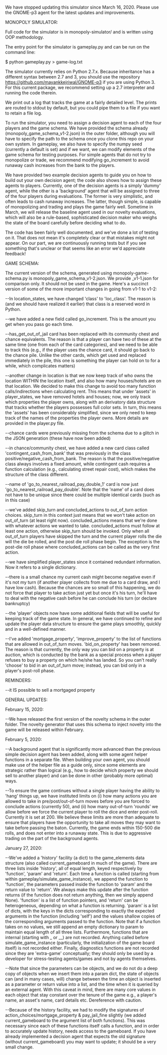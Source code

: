 We have stopped updating this simulator since March 16, 2020. Please use the GNOME-p3 agent for the latest updates and improvements. 

MONOPOLY SIMULATOR:

Full code for the simulator is in monopoly-simulator/ and is written using OOP methodology.

The entry point for the simulator is gameplay.py and can be run on the command line:

$ python gameplay.py > game-log.txt

The simulator currently relies on Python 2.7.x. Because inheritance has a different syntax between 2.7 and 3, you should use the repository https://github.com/mayankkejriwal/GNOME-p3 if you are using Python 3. For this current package, we recommend setting up a 2.7 interpreter and running the code therein.

We print out a log that tracks the game at a fairly detailed level. The prints are routed to stdout by default, but you could pipe them to a file if you want to retain a file log. 

To run the simulator, you need to assign a decision agent to each of the four players and the game schema. We have provided the schema already (monopoly_game_schema_v1-2.json) in the outer folder, although you will have to specify the path to the schema once you clone this repo on your own system. In gameplay, we also have to specify the numpy seed (currently a default is set) and if we want, we can modify elements of the game schema for testing purposes. For simple agents that do not try to monopolize or trade, we recommend modifying go_increment to avoid runaway cash increases from the bank to the players.

We have provided two example decision agents to guide you on how to build out your own decision agent; the code also shows how to assign these agents to players. Currently, one of the decision agents is a simply 'dummy' agent, while the other is a 'background' agent that will be assigned to three of the four players during evaluations. The former is very simplistic, and often leads to cash runaway increases. The latter, though simple, is capable of monopolizing and trading and plays the game fairly well. Sometime in March, we will release the baseline agent used in our novelty evaluations, which will also be a rule-based, sophisticated decision maker who weighs the state of the board carefully before deciding what to do.

The code has been fairly well documented, and we've done a lot of testing on it. That does not mean it's completely clear
or that mistakes might not appear. On our part, we are continuously running tests but if you see something that's unclear
or that seems like an error we'd appreciate feedback!

GAME SCHEMA:

The current version of the schema, generated using monopoly-game-schema.py is monopoly_game_schema_v1-2.json. We provide
_v1-1.json for comparison only. It should not be used in the game. Here's a succinct version of some of the more
important changes in going from v1-1 to v1-2:

--In location_states, we have changed 'class' to 'loc_class'. The reason is (and we should have realized it earlier)
that class is a reserved word in Python.

--we have added a new field called go_increment. This is the amount you get when you pass go each time.

--has_get_out_of_jail card has been replaced with its community chest and chance equivalents.
The reason is that a player can have two of these at the same time (one from each of the card categories), and we need
to be able to track this (e.g., if the player uses the chance card, it should go back to the chance pile.
Unlike the other cards, which get used and replaced immediately in the pile, this one is something the player can hold
on to for a while, which complicates matters)

--another change in location is that we now keep track of who owns the location WITHIN the location itself, and also
how many houses/hotels are on that location. We decided to make this change to avoid too many function
calls/indirections when calculating rent. This means that under 'assets' in player_states, we have removed hotels and
houses; now, we only track which properties the player owns, along with an derivatory data structure that tracks
whether the players possesses full color sets. In turn, this means the 'assets' has been considerably simplified,
since we only need to keep track of the names of the properties the player owns. More details are provided in the
player.py file.

--chance cards were previously missing from the schema due to a glitch in the JSON generation (these have now been added)

--in chance/community chest, we have added a new card class called 'contingent_cash_from_bank' that was previously in
the class positive/negative_cash_from_bank. The reason is that the positive/negative class always involves a
fixed amount, while contingent cash requires a function calculation (e.g., calculating street repair cost),
which makes the structure of the class different.

--name of 'go_to_nearest_railroad_pay_double_1' card is now just 'go_to_nearest_railroad_pay_double'. Note that the
'name' of a card does not have to be unique since there could be multiple identical cards (such as in this case)

--we've added skip_turn and concluded_actions to out_of_turn action choices. skip_turn in this context just means that we
won't take action on out_of_turn (at least right now). concluded_actions means that we're done with whatever actions we
wanted to take. concluded_actions must follow at least one action, otherwise skip_turn should be invoked. Only when
all out_of_turn players have skipped the turn and the current player rolls the die will the die be rolled, and the
post die roll phase begin. The exception is the post-die roll phase where concluded_actions can be called as the very
first action.

--we have simplified player_states since it contained redundant information. Now it refers to a single dictionary.

--there is a small chance my current cash might become negative even if it's not my turn (if another player collects
from me due to a card draw, and I have low cash). Because the chances are so small of this happening, we do not force
that player to take action just yet but once it's his turn, he'll have to deal with the negative cash before he can
conclude his turn (or declare bankruptcy)

--the 'player' objects now have some additional fields that will be useful for keeping track of the game state. In general, we have continued to refine and update the player data structure to ensure the game plays smoothly, quickly and in a well-defined manner.

--I've added 'mortgage_property', 'improve_property' to the list of functions that are allowed in out_of_turn moves.
'bid_on_property' has been removed. The reason is that currently, the only way you can bid on a property is at auction,
which is conducted by the bank as a special process when a player refuses to buy a property on which he/she has
landed. So you can't really 'choose' to bid in an out_of_turn move; instead, you can bid only in a player's
post-roll phase.
 
REMINDERS:

--it IS possible to sell a mortgaged property

GENERAL UPDATES:

February 15, 2020:

--We have released the first version of the novelty schema in the outer folder. The novelty generator that uses this schema to inject novelty into the game will be released within February. 

February 5, 2020:

--A background agent that is significantly more advanced than the previous simple decision agent has been added, along with
some agent helper functions in a separate file. When building your own agent, you should make use of the helper file as
a guide only, since some elements are strategic rather than logical (e.g., how to decide which property we should sell
to another player) and can be done in other (probably more optimal) ways. 

--To ensure the game continues without a single player having the ability to 'hang' things up, we have instituted limits
on (i) how many actions you are allowed to take in pre/post/out-of-turn moves before you are forced to conclude actions
(currently 50), and (ii) how many out-of-turn 'rounds' we allow before we force the current player to roll the dice
and enter post-roll. Currently it is set at 200. We believe these limits are more than adequate to ensure that players
have the opportunity to take all moves they may want to take before passing the baton. Currently, the game ends within
150-500 die rolls, and does not enter into a runaway state. This is due to aggressive trading on the part of the
background agents. 

January 27, 2020:

--We've added a 'history' facility (a dict) to the game_elements data structure (also called current_gameboard in much of the
game). There are three lists inside 'history', all of equal length, keyed respectively by 'function', 'param' and 'return'.
Each time a function is called (starting from within gameplay/simulate_game_instance), we append the function to 'function',
the parameters passed inside the function to 'param' and the return value to 'return'. We always make this update after
the function returns (if the function does not return anything, then we simply append None). 'function' is a list of
function pointers, and 'return' can be heterogeneous, depending on what a function is returning. 'param' is a list of
dicts, with the keys in the dicts corresponding to exactly the expected arguments in the function (including 'self') and
the values shallow copies of the corresponding arguments passed to the function. Note that if a function takes on no values,
we still append an empty dictionary to param to maintain equal length of all three lists. Furthermore, functions that
are internal (starting with _ or __) are not recorded. Anything called before simulate_game_instance (particularly, the
initialization of the game board itself) is not recorded either. Finally, diagnostics functions are not recorded since
they are 'extra-game' conceptually; they should only be used by a developer for stress-testing agents/games and not
by agents themselves.

--Note that since the parameters can be objects, and we do not do a deep copy of objects when we insert them into
a param dict, the state of objects can (and in many cases, will) change between the time an object is inserted as
a parameter or return value into a list, and the time when it is queried by an external agent. With this caveat in mind,
 there are many core values in each object that stay constant over the tenure of the game e.g., a player's name,
 an asset's name, card details etc. Dereference with caution.

 --Because of the history facility, we had to modify the signatures of action_choices/mortgage_property & pay_jail_fine slightly
 (we added current_gameboard to the argument list of both functions). This was necessary since each of these functions
 itself calls a function, and in order to accurately update history, needs access to the gameboard. If you have already
 implemented a decision agent that expects the old signature (without current_gameboard) you may want to update; it should
 be a very small change.
